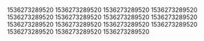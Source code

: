 1536273289520
1536273289520
1536273289520
1536273289520
1536273289520
1536273289520
1536273289520
1536273289520
1536273289520
1536273289520
1536273289520
1536273289520
1536273289520
1536273289520
1536273289520